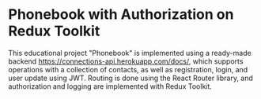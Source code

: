 # Phonebook with Authorization on Redux Toolkit
This educational project "Phonebook" is implemented using a ready-made backend https://connections-api.herokuapp.com/docs/, which supports operations with a collection of contacts, as well as registration, login, and user update using JWT. Routing is done using the React Router library, and authorization and logging are implemented with Redux Toolkit. 
